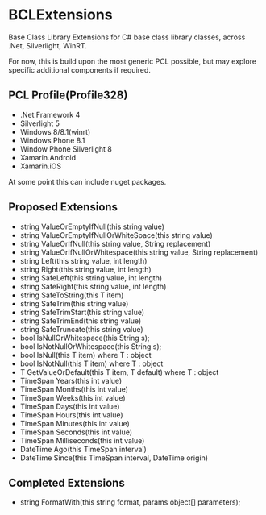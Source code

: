 BCLExtensions
=============

Base Class Library Extensions for C# base class library classes, across .Net, Silverlight, WinRT.

For now, this is build upon the most generic PCL possible, but may explore specific additional components if required.

PCL Profile(Profile328)
-----------------------
* .Net Framework 4
* Silverlight 5
* Windows 8/8.1(winrt)
* Windows Phone 8.1
* Window Phone Silverlight 8
* Xamarin.Android
* Xamarin.iOS

At some point this can include nuget packages.

Proposed Extensions
-------------------
* string ValueOrEmptyIfNull(this string value)
* string ValueOrEmptyIfNullOrWhiteSpace(this string value)
* string ValueOrIfNull(this string value, String replacement)
* string ValueOrIfNullOrWhitespace(this string value, String replacement)
* string Left(this string value, int length)
* string Right(this string value, int length)
* string SafeLeft(this string value, int length)
* string SafeRight(this string value, int length)
* string SafeToString<T>(this T item)
* string SafeTrim(this string value)
* string SafeTrimStart(this string value)
* string SafeTrimEnd(this string value)
* string SafeTruncate(this string value)
* bool IsNullOrWhitespace(this String s);
* bool IsNotNullOrWhitespace(this String s);
* bool IsNull<T>(this T item) where T : object
* bool IsNotNull<T>(this T item) where T : object
* T GetValueOrDefault<T>(this T item, T default) where T : object
* TimeSpan Years(this int value)
* TimeSpan Months(this int value)
* TimeSpan Weeks(this int value)
* TimeSpan Days(this int value)
* TimeSpan Hours(this int value)
* TimeSpan Minutes(this int value)
* TimeSpan Seconds(this int value)
* TimeSpan Milliseconds(this int value)
* DateTime Ago(this TimeSpan interval)
* DateTime Since(this TimeSpan interval, DateTime origin)

Completed Extensions
--------------------
* string FormatWith(this string format, params object[] parameters);